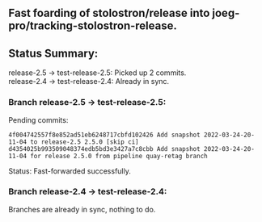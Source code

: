 ## Fast foarding of stolostron/release into joeg-pro/tracking-stolostron-release.

## Status Summary:

release-2.5 -> test-release-2.5: Picked up 2 commits.  
release-2.4 -> test-release-2.4: Already in sync.  

### Branch release-2.5 -> test-release-2.5:

Pending commits:

```
4f004742557f8e852ad51eb6248717cbfd102426 Add snapshot 2022-03-24-20-11-04 to release-2.5 2.5.0 [skip ci]
d4354025b993509048374edb5bd3e3427a7c8cbb Add snapshot 2022-03-24-20-11-04 for release 2.5.0 from pipeline quay-retag branch
```

Status: Fast-forwarded successfully.

### Branch release-2.4 -> test-release-2.4:

Branches are already in sync, nothing to do.

